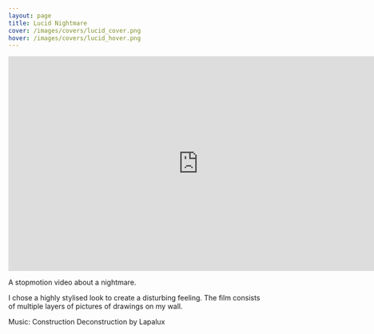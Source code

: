 ```yaml
---
layout: page
title: Lucid Nightmare
cover: /images/covers/lucid_cover.png
hover: /images/covers/lucid_hover.png
---
```

<iframe src="https://player.vimeo.com/video/126717927" width="760" height="430" frameborder="0" webkitallowfullscreen mozallowfullscreen allowfullscreen class="main-video"></iframe>

<div class= "textbox">
    <p>A stopmotion video about a nightmare.</p>
    <p>I chose a highly stylised look to create a disturbing feeling. The film consists of multiple layers of pictures of drawings on my wall.</p>
    <p>Music: Construction Deconstruction by Lapalux</p>
</div>
